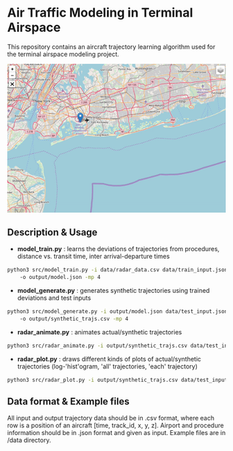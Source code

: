 # Air Traffic Modeling in Terminal Airspace

This repository contains an aircraft trajectory learning algorithm used for the terminal airspace modeling project.

<img src="demo.gif" width="1000">


## Description & Usage

* **model_train.py** : learns the deviations of trajectories from procedures, distance vs. transit time, inter arrival-departure times
```bash
python3 src/model_train.py -i data/radar_data.csv data/train_input.json 
    -o output/model.json -mp 4
```

* **model_generate.py** : generates synthetic trajectories using trained deviations and test inputs
```bash
python3 src/model_generate.py -i output/model.json data/test_input.json 
    -o output/synthetic_trajs.csv -mp 4
```

* **radar_animate.py** : animates actual/synthetic trajectories 
```bash
python3 src/radar_animate.py -i output/synthetic_trajs.csv data/test_input.json output/animation.html
```

* **radar_plot.py** : draws different kinds of plots of actual/synthetic trajectories (log-'hist'ogram, 'all' trajectories, 'each' trajectory)
```bash
python3 src/radar_plot.py -i output/synthetic_trajs.csv data/test_input.json hist
```


## Data format & Example files
All input and output trajectory data should be in .csv format, where each row is a position of an aircraft [time, track_id, x, y, z].
Airport and procedure information should be in .json format and given as input.
Example files are in /data directory.








